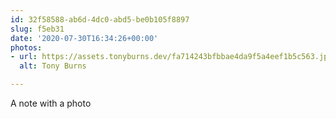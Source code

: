 ```yaml
---
id: 32f58588-ab6d-4dc0-abd5-be0b105f8897
slug: f5eb31
date: '2020-07-30T16:34:26+00:00'
photos:
- url: https://assets.tonyburns.dev/fa714243bfbbae4da9f5a4eef1b5c563.jpeg
  alt: Tony Burns

---
```


A note with a photo
